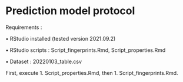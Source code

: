 # Prediction model protocol

Requirements : 

•	RStudio installed (tested version 2021.09.2)

•	RStudio scripts : Script_fingerprints.Rmd, Script_properties.Rmd

•	Dataset : 20220103_table.csv

First, execute 1. Script_properties.Rmd, then 1. Script_fingerprints.Rmd. 
